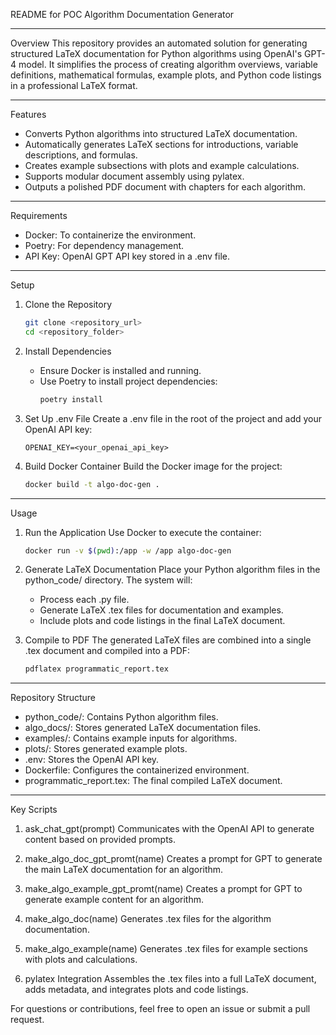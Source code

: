 
README for POC Algorithm Documentation Generator

---

Overview
This repository provides an automated solution for generating structured LaTeX documentation for Python algorithms using OpenAI's GPT-4 model. It simplifies the process of creating algorithm overviews, variable definitions, mathematical formulas, example plots, and Python code listings in a professional LaTeX format.

---

Features
- Converts Python algorithms into structured LaTeX documentation.
- Automatically generates LaTeX sections for introductions, variable descriptions, and formulas.
- Creates example subsections with plots and example calculations.
- Supports modular document assembly using pylatex.
- Outputs a polished PDF document with chapters for each algorithm.

---

Requirements
- Docker: To containerize the environment.
- Poetry: For dependency management.
- API Key: OpenAI GPT API key stored in a .env file.

---

Setup

1. Clone the Repository
   ```bash
   git clone <repository_url>
   cd <repository_folder>
   ```

2. Install Dependencies
   - Ensure Docker is installed and running.
   - Use Poetry to install project dependencies:
     ```bash
     poetry install
     ```

3. Set Up .env File
   Create a .env file in the root of the project and add your OpenAI API key:
   ```
   OPENAI_KEY=<your_openai_api_key>
   ```

4. Build Docker Container
   Build the Docker image for the project:
   ```bash
   docker build -t algo-doc-gen .
   ```

---

Usage

1. Run the Application
   Use Docker to execute the container:
   ```bash
   docker run -v $(pwd):/app -w /app algo-doc-gen
   ```

2. Generate LaTeX Documentation
   Place your Python algorithm files in the python_code/ directory. The system will:
   - Process each .py file.
   - Generate LaTeX .tex files for documentation and examples.
   - Include plots and code listings in the final LaTeX document.

3. Compile to PDF
   The generated LaTeX files are combined into a single .tex document and compiled into a PDF:
   ```bash
   pdflatex programmatic_report.tex
   ```

---

Repository Structure
- python_code/: Contains Python algorithm files.
- algo_docs/: Stores generated LaTeX documentation files.
- examples/: Contains example inputs for algorithms.
- plots/: Stores generated example plots.
- .env: Stores the OpenAI API key.
- Dockerfile: Configures the containerized environment.
- programmatic_report.tex: The final compiled LaTeX document.

---

Key Scripts
1. ask_chat_gpt(prompt)
   Communicates with the OpenAI API to generate content based on provided prompts.

2. make_algo_doc_gpt_promt(name)
   Creates a prompt for GPT to generate the main LaTeX documentation for an algorithm.

3. make_algo_example_gpt_promt(name)
   Creates a prompt for GPT to generate example content for an algorithm.

4. make_algo_doc(name)
   Generates .tex files for the algorithm documentation.

5. make_algo_example(name)
   Generates .tex files for example sections with plots and calculations.

6. pylatex Integration
   Assembles the .tex files into a full LaTeX document, adds metadata, and integrates plots and code listings.


For questions or contributions, feel free to open an issue or submit a pull request.